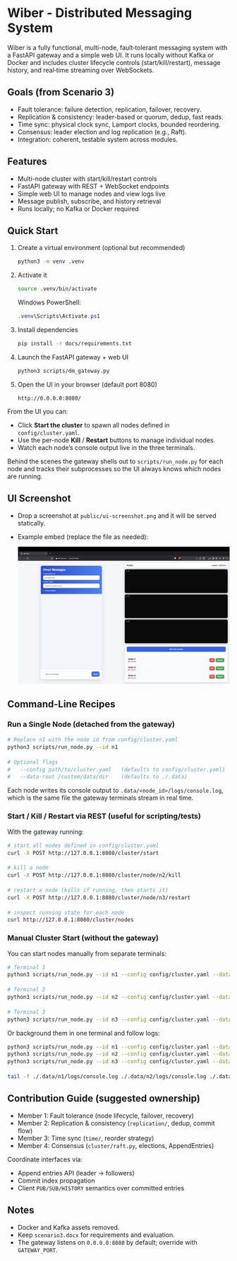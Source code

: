 # Wiber - Distributed Messaging System

Wiber is a fully functional, multi-node, fault‑tolerant messaging system with a FastAPI gateway and a simple web UI. It runs locally without Kafka or Docker and includes cluster lifecycle controls (start/kill/restart), message history, and real‑time streaming over WebSockets.

## Goals (from Scenario 3)
- Fault tolerance: failure detection, replication, failover, recovery.
- Replication & consistency: leader-based or quorum, dedup, fast reads.
- Time sync: physical clock sync, Lamport clocks, bounded reordering.
- Consensus: leader election and log replication (e.g., Raft).
- Integration: coherent, testable system across modules.

## Features
- Multi-node cluster with start/kill/restart controls
- FastAPI gateway with REST + WebSocket endpoints
- Simple web UI to manage nodes and view logs live
- Message publish, subscribe, and history retrieval
- Runs locally; no Kafka or Docker required

## Quick Start

1. Create a virtual environment (optional but recommended)

   ```bash
   python3 -m venv .venv
   ```

2. Activate it

   ```bash
   source .venv/bin/activate
   ```

   Windows PowerShell:

   ```powershell
   .venv\Scripts\Activate.ps1
   ```

3. Install dependencies

   ```bash
   pip install -r docs/requirements.txt
   ```

4. Launch the FastAPI gateway + web UI

   ```bash
   python3 scripts/dm_gateway.py
   ```

5. Open the UI in your browser (default port 8080)

   ```text
   http://0.0.0.0:8080/
   ```

From the UI you can:
- Click **Start the cluster** to spawn all nodes defined in `config/cluster.yaml`.
- Use the per-node **Kill** / **Restart** buttons to manage individual nodes.
- Watch each node’s console output live in the three terminals.

Behind the scenes the gateway shells out to `scripts/run_node.py` for each node and tracks their subprocesses so the UI always knows which nodes are running.

## UI Screenshot
- Drop a screenshot at `public/ui-screenshot.png` and it will be served statically.
- Example embed (replace the file as needed):

  ![Gateway UI](public/ui-screenshot.png)

## Command-Line Recipes

### Run a Single Node (detached from the gateway)

```bash
# Replace n1 with the node id from config/cluster.yaml
python3 scripts/run_node.py --id n1

# Optional flags
#   --config path/to/cluster.yaml   (defaults to config/cluster.yaml)
#   --data-root /custom/data/dir    (defaults to ./.data)
```

Each node writes its console output to `.data/<node_id>/logs/console.log`, which is the
same file the gateway terminals stream in real time.

### Start / Kill / Restart via REST (useful for scripting/tests)

With the gateway running:

```bash
# start all nodes defined in config/cluster.yaml
curl -X POST http://127.0.0.1:8080/cluster/start

# kill a node
curl -X POST http://127.0.0.1:8080/cluster/node/n2/kill

# restart a node (kills if running, then starts it)
curl -X POST http://127.0.0.1:8080/cluster/node/n3/restart

# inspect running state for each node
curl http://127.0.0.1:8080/cluster/nodes
```

### Manual Cluster Start (without the gateway)

You can start nodes manually from separate terminals:

```bash
# Terminal 1
python3 scripts/run_node.py --id n1 --config config/cluster.yaml --data-root ./.data

# Terminal 2
python3 scripts/run_node.py --id n2 --config config/cluster.yaml --data-root ./.data

# Terminal 3
python3 scripts/run_node.py --id n3 --config config/cluster.yaml --data-root ./.data
```

Or background them in one terminal and follow logs:

```bash
python3 scripts/run_node.py --id n1 --config config/cluster.yaml --data-root ./.data &
python3 scripts/run_node.py --id n2 --config config/cluster.yaml --data-root ./.data &
python3 scripts/run_node.py --id n3 --config config/cluster.yaml --data-root ./.data &

tail -f ./.data/n1/logs/console.log ./.data/n2/logs/console.log ./.data/n3/logs/console.log
```

## Contribution Guide (suggested ownership)
- Member 1: Fault tolerance (node lifecycle, failover, recovery)
- Member 2: Replication & consistency (`replication/`, dedup, commit flow)
- Member 3: Time sync (`time/`, reorder strategy)
- Member 4: Consensus (`cluster/raft.py`, elections, AppendEntries)

Coordinate interfaces via:
- Append entries API (leader → followers)
- Commit index propagation
- Client `PUB/SUB/HISTORY` semantics over committed entries

## Notes
- Docker and Kafka assets removed.
- Keep `scenario3.docx` for requirements and evaluation.
- The gateway listens on `0.0.0.0:8080` by default; override with `GATEWAY_PORT`.
